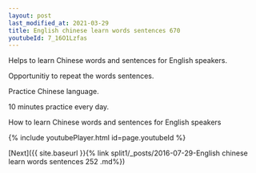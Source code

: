```yaml
---
layout: post
last_modified_at: 2021-03-29
title: English chinese learn words sentences 670 
youtubeId: 7_16O1Lzfas
---
```

 
 
Helps to learn Chinese words and sentences for English speakers.

Opportunitiy to repeat the words sentences. 

Practice Chinese language. 
 
10 minutes practice every day. 
 
How to learn Chinese words and sentences for English speakers 
 
{% include youtubePlayer.html id=page.youtubeId %}
 
 
[Next]({{ site.baseurl }}{% link  split1/_posts/2016-07-29-English chinese learn words sentences 252 .md%})
 
